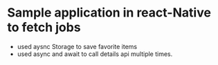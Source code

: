 # Sample application in react-Native to fetch jobs
- used aysnc Storage to save favorite items
- used async and await to call details api multiple times.
